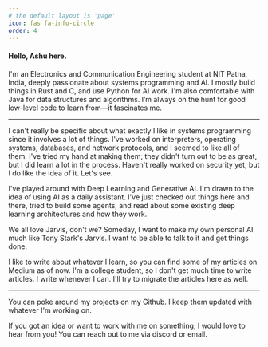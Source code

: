 ```yaml
---
# the default layout is 'page'
icon: fas fa-info-circle
order: 4
---
```

<!-- 
> Add Markdown syntax content to file `_tabs/about.md`{: .filepath } and it will show up on this page.
{: .prompt-tip } -->

#### Hello, Ashu here.

I'm an Electronics and Communication Engineering student at NIT Patna, India, deeply passionate about systems programming and AI. I mostly build things in Rust and C, and use Python for AI work. I'm also comfortable with Java for data structures and algorithms. I’m always on the hunt for good low-level code to learn from—it fascinates me.

---

I can't really be specific about what exactly I like in systems programming since it involves a lot of things. I've worked on interpreters, operating systems, databases, and network protocols, and I seemed to like all of them. I've tried my hand at making them; they didn't turn out to be as great, but I did learn a lot in the process. Haven't really worked on security yet, but I do like the idea of it. Let's see.

I've played around with Deep Learning and Generative AI. I'm drawn to the idea of using AI as a daily assistant. I've just checked out things here and there, tried to build some agents, and read about some existing deep learning architectures and how they work.

We all love Jarvis, don't we? Someday, I want to make my own personal AI much like Tony Stark's Jarvis. I want to be able to talk to it and get things done.

I like to write about whatever I learn, so you can find some of my articles on Medium as of now. I'm a college student, so I don't get much time to write articles. I write whenever I can. I'll try to migrate the articles here as well.

---

You can poke around my projects on my Github. I keep them updated with whatever I'm working on.

If you got an idea or want to work with me on something, I would love to hear from you! You can reach out to me via discord or email.